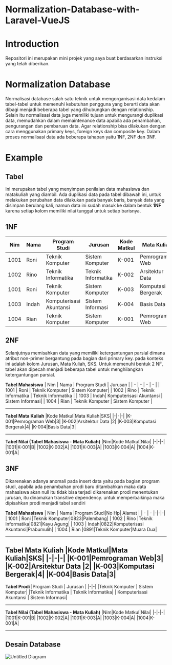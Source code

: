 # Normalization-Database-with-Laravel-VueJS

# Introduction
Repositori ini merupakan mini projek yang saya buat berdasarkan instruksi yang telah diberikan.

# Normalization Database
Normalisasi database salah satu teknik untuk mengorganisasi data kedalam tabel-tabel untuk memenuhi kebutuhan pengguna yang berarti data akan dibagi menjadi beberapa tabel yang dihubungkan dengan relationship. Selain itu normalisasi data juga memiliki tujuan untuk mengurangi duplikasi data, memudahkan dalam memaintenance data apabila ada penambahan, pengurangan dan pembaruan data.
Agar relationship bisa dilakukan dengan cara menggunakan primary keys, foreign keys dan composite key.
Dalam proses normalisasi data ada beberapa tahapan yaitu 1NF, 2NF dan 3NF.

# Example

## Tabel
Ini merupakan tabel yang menyimpan penilaian data mahasiswa dan matakuliah yang diambil. Ada duplikasi data pada tabel dibawah ini, untuk melakukan perubahan data dilakukan pada banyak baris, banyak data yang disimpan berulang kali, namun data ini sudah masuk ke dalam bentuk **1NF** karena setiap kolom memiliki nilai tunggal untuk setiap barisnya.

## 1NF
|Nim|Nama|Program Studi|Jurusan|Kode Matkul|Mata Kuliah|SKS|Nilai|
|-|-|-|-|-|-|-|-|
|1001|Roni|Teknik Komputer|Sistem Komputer|K-001|Pemrograman Web|3|B|
|1002|Rino|Teknik Informatika|Teknik Informatika|K-002|Arsitektur Data|2|A|
|1001|Roni|Teknik Komputer|Sistem Komputer|K-003|Komputasi Bergerak|4|A|
|1003|Indah|Komputerisasi Akuntansi|Sistem Informasi|K-004|Basis Data|3|A|
|1004|Rian|Teknik Komputer|Sistem Komputer|K-001|Pemrograman Web|3|A|

## 2NF
Selanjutnya memisahkan data yang memiliki ketergantungan parsial dimana atribut non-primer bergantung pada bagian dari primary key. pada konteks ini adalah kolom Jurusan, Mata Kuliah, SKS.
Untuk memenuhi bentuk 2 NF, tabel akan dipecah menjadi beberapa tabel untuk menghilangkan ketergantungan parsial.

**Tabel Mahasiswa**
| Nim | Nama | Program Studi | Jurusan |
| - | - | - | - |
| 1001 | Roni | Teknik Komputer | Sistem Komputer|
| 1002 | Rino | Teknik Informatika | Teknik Informatika |
| 1003 | Indah| Komputerisasi Akuntansi | Sistem Informasi|
| 1004 | Rian | Teknik Komputer | Sistem Komputer |

---
**Tabel Mata Kuliah**
|Kode Matkul|Mata Kuliah|SKS|
|-|-|-|
|K-001|Pemrograman Web|3|
|K-002|Arsitektur Data |2|
|K-003|Komputasi Bergerak|4|
|K-004|Basis Data|3|

---
**Tabel Nilai (Tabel Mahasiswa - Mata Kuliah)**
|Nim|Kode Matkul|Nilai|
|-|-|-|
|1001|K-001|B|
|1002|K-002|A|
|1001|K-003|A|
|1003|K-004|A|
|1004|K-001|A|

## 3NF
Dikarenakan adanya anomali pada insert data yaitu pada bagian program studi, apabila ada penambahan prodi baru ditambahkan maka data mahasiswa akan null itu tidak bisa terjadi dikarenakan prodi menentukan jurusan, itu dinamakan transitive dependency. untuk memperbaikinya maka dipisahkan prodi menjadi tabel sendiri


**Tabel Mahasiswa**
| Nim | Nama |Program Studi|No Hp| Alamat |
| - | - |-|-|-|
| 1001 | Roni |Teknik Komputer|0823|Palembang|
| 1002 | Rino |Teknik Informatika|0821|Kayu Agung|
| 1003 | Indah|0822|Komputerisasi Akuntansi|Prabumulih|
| 1004 | Rian |0891|Teknik Komputer|Muara Dua|

---
**Tabel Mata Kuliah**
|Kode Matkul|Mata Kuliah|SKS|
|-|-|-|
|K-001|Pemrograman Web|3|
|K-002|Arsitektur Data |2|
|K-003|Komputasi Bergerak|4|
|K-004|Basis Data|3|
---
**Tabel Prodi**
|Program Studi | Jurusan |
|-|-|
|Teknik Komputer | Sistem Komputer|
|Teknik Informatika | Teknik Informatika|
| Komputerisasi Akuntansi | Sistem Informasi|

---
**Tabel Nilai (Tabel Mahasiswa - Mata Kuliah)**
|Nim|Kode Matkul|Nilai|
|-|-|-|
|1001|K-001|B|
|1002|K-002|A|
|1001|K-003|A|
|1003|K-004|A|
|1004|K-001|A|

---

## Desain Database
![Untitled Diagram](https://github.com/user-attachments/assets/44e5aed6-d18e-4efc-8ba7-30d48759e70d)

